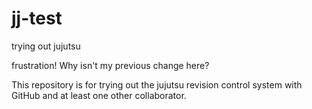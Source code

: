 # jj-test

trying out jujutsu


frustration! Why isn't my previous change here?

This repository is for trying out the jujutsu revision control system with GitHub and at least one other collaborator.

